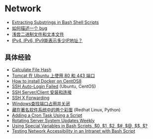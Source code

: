 # Network

* [Extracting Substrings in Bash Shell Scripts](bash_script_retrieve_substring.md)
* [如何描述一个 bug](how_to_describe_a_bug.md)
* [浅尝二进制文件和文本文件](binary_text.md)
* [IPv4, IPv6, IPv9能表示多少IP地址？](addr_cnt_of_ipvn.md)

## 具体经验

* [Calculate File Hash](CalculateFileHash.md)
* [Tomcat 在 Ubuntu 上使用 80 和 443 端口](tomcat_ubuntu_port.md)
* [How to install Docker on CentOS8](how_to_install_docker_on_centos8.md)
* [SSH Auto-Login Failed](ssh-failed.md) (Ubuntu, CentOS)
* [SSH Server/Client 安装和连接](ssh_server_client.md)
* [SSH X Forwarding](ssh_x_forwarding.md)
* [Windows查找端口占用并关闭](Windows-search-close-port.md)
* [藏在著名软件系统中的两个彩蛋](easter_egg_hidden_in_famous_softwares.md) (Redhat Linux, Python)
* [Adding a Cron Task Using a Script](adding_a_cron_task_using_a_script.md)
* [Rotating Server System Updates Weekly](RotatingServerSystemUpdatesWeekly.md)
* [Using Special Variables in Bash Scripts, $0, $1, $2, $#, $@, $$, $?](dollar_in_bash.md)
* [Testing Network Accessibility in an Intranet with Bash Script](test_network_accessibility.md)
